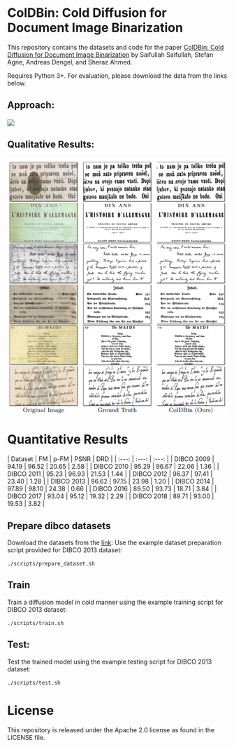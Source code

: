 # ColDBin: Cold Diffusion for Document Image Binarization
This repository contains the datasets and code for the paper [ColDBin: Cold Diffusion for Document Image Binarization](/to/be/added) by Saifullah Saifullah, Stefan Agne, Andreas Dengel, and Sheraz Ahmed.

Requires Python 3+. For evaluation, please download the data from the links below.
## Approach:
<img align="center" src="assets/approach.png">

## Qualitative Results:
<img align="center" src="assets/qualitative.png">

# Quantitative Results
| Dataset | FM | p-FM | PSNR | DRD |
| :---: | :---: | :---: |
| DIBCO 2009  | 94.19 | 96.52 | 20.65 | 2.58 |
| DIBCO 2010  | 95.29 | 96.67 | 22.06 | 1.36 |
| DIBCO 2011  | 95.23 | 96.93 | 21.53 | 1.44 |
| DIBCO 2012  | 96.37 | 97.41 | 23.40 | 1.28 |
| DIBCO 2013  | 96.62 | 97.15 | 23.98 | 1.20 |
| DIBCO 2014  | 97.89 | 98.10 | 24.38 | 0.66 |
| DIBCO 2016  | 89.50 | 93.73 | 18.71 | 3.84 |
| DIBCO 2017  | 93.04 | 95.12 | 19.32 | 2.29 |
| DIBCO 2018  | 89.71 | 93.00 | 19.53 | 3.82 |

## Prepare dibco datasets
Download the datasets from the [link](https://drive.google.com/file/d/16pIO4c-mA2kHc1I3uqMs7VwD4Jb4F1Vc/view?usp=sharing):
Use the example dataset preparation script provided for DIBCO 2013 dataset:
```
./scripts/prepare_dataset.sh
```

## Train 
Train a diffusion model in cold manner using the example training script for DIBCO 2013 dataset:
```
./scripts/train.sh
```

## Test:
Test the trained model using the example testing script for DIBCO 2013 dataset:
```
./scripts/test.sh
```

<!-- # Citation
If you find this useful in your research, please consider citing:
```
@INPROCEEDINGS{9956167,
  author={Saifullah, Saifullah and Agne, Stefan and Dengel, Andreas and Ahmed, Sheraz},
  booktitle={2022 26th International Conference on Pattern Recognition (ICPR)}, 
  title={Are Deep Models Robust against Real Distortions? A Case Study on Document Image Classification}, 
  year={2022},
  volume={},
  number={},
  pages={1628-1635},
  doi={10.1109/ICPR56361.2022.9956167}}
``` -->

# License
This repository is released under the Apache 2.0 license as found in the LICENSE file.